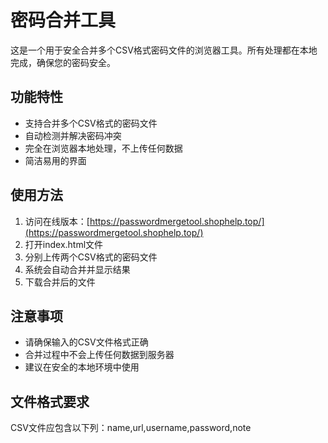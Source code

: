 # 密码合并工具

这是一个用于安全合并多个CSV格式密码文件的浏览器工具。所有处理都在本地完成，确保您的密码安全。

## 功能特性

- 支持合并多个CSV格式的密码文件
- 自动检测并解决密码冲突
- 完全在浏览器本地处理，不上传任何数据
- 简洁易用的界面

## 使用方法

1. 访问在线版本：[https://passwordmergetool.shophelp.top/](https://passwordmergetool.shophelp.top/)
2. 打开index.html文件
3. 分别上传两个CSV格式的密码文件
4. 系统会自动合并并显示结果
5. 下载合并后的文件

## 注意事项

- 请确保输入的CSV文件格式正确
- 合并过程中不会上传任何数据到服务器
- 建议在安全的本地环境中使用

## 文件格式要求

CSV文件应包含以下列：name,url,username,password,note